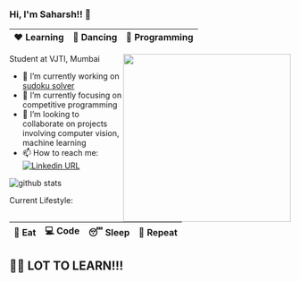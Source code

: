 ### Hi, I'm Saharsh!! 👋

|:heart: Learning | :yellow_heart: Dancing | :blue_heart: Programming|
|:---:|:---:|:---:|

<img align="right" width="300" height="300" src="https://github.com/saharshleo/saharshleo/blob/master/readme.gif">

Student at VJTI, Mumbai  

- 🔭 I’m currently working on [sudoku solver](https://github.com/saharshleo/sudokuSolver)
- 🌱 I’m currently focusing on competitive programming
- 👯 I’m looking to collaborate on projects involving computer vision, machine learning
- 📫 How to reach me: [![Linkedin URL](https://img.shields.io/twitter/url?color=%230072b1&label=connect&logo=linkedin&logoColor=%230072b1&style=flat-square&url=https%3A%2F%2Fwww.linkedin.com%2Fin%2Falejandro-ramirez-ciceros%2F)](https://www.linkedin.com/in/saharsh-jain/)

![github stats](https://github-readme-stats.vercel.app/api?username=saharshleo&show_icons=true)

Current Lifestyle:

|:pizza: Eat|:computer: Code|:sleeping: Sleep|:repeat: Repeat|
|:---:|:---:|:---:|:---:|

## :climbing_man: LOT TO LEARN!!!
